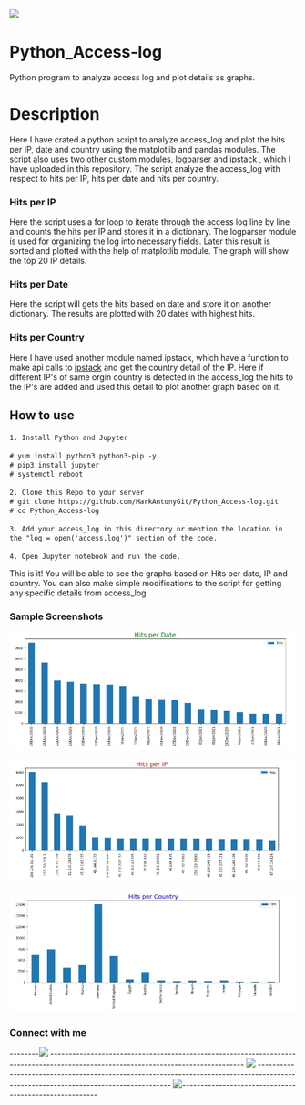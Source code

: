 ![](https://visitor-badge.laobi.icu/badge?page_id=MarkAntonyGit/Python_Access-log.git)

# Python_Access-log
Python program to analyze access log and plot details as graphs.

# Description

Here I have crated a python script to analyze access_log and plot the hits per IP, date and country using the matplotlib and pandas modules. The script also uses two other custom modules, logparser and ipstack , which I have uploaded in this repository. The script analyze the access_log with respect to hits per IP, hits per date and hits per country. 

### Hits per IP

Here the script uses a for loop to iterate through the access log line by line and counts the hits per IP and stores it in a dictionary. The logparser module is used for organizing the log into necessary fields. Later this result is sorted and plotted with the help of matplotlib module. The graph will show the top 20 IP details.

### Hits per Date

Here the script will gets the hits based on date and store it on another dictionary. The results are plotted with 20 dates with highest hits. 

### Hits per Country

Here I have used another module named ipstack, which have a function to make api calls to [ipstack](https://ipstack.com/) and get the country detail of the IP. Here if different IP's of same orgin country is detected in the access_log the hits to the IP's are added and used this detail to plot another graph based on it. 

## How to use

```
1. Install Python and Jupyter

# yum install python3 python3-pip -y
# pip3 install jupyter
# systemctl reboot

2. Clone this Repo to your server
# git clone https://github.com/MarkAntonyGit/Python_Access-log.git
# cd Python_Access-log

3. Add your access_log in this directory or mention the location in the "log = open('access.log')" section of the code.

4. Open Jupyter notebook and run the code.
```

This is it! You will be able to see the graphs based on Hits per date, IP and country. You can also make simple modifications to the script for getting any specific details from access_log

### Sample Screenshots

![](https://raw.githubusercontent.com/MarkAntonyGit/MarkAntonyGit/main/Uploads/Python/G1.JPG)

![](https://raw.githubusercontent.com/MarkAntonyGit/MarkAntonyGit/main/Uploads/Python/G2.JPG)

![](https://raw.githubusercontent.com/MarkAntonyGit/MarkAntonyGit/main/Uploads/Python/G3.JPG)

### Connect with me

--------<img src="https://img.shields.io/badge/-Mark%20Antony-brightgreen"/> ----------------------------------------------------------------------------------------------------------------------------------- <a href="https://www.linkedin.com/in/profile-markantony/"><img src="https://img.shields.io/badge/-Linkedin%20Profile-blue"/></a> ------------------------------------------------------------------------------------------------------------------------------------ <a href="mailto:markantony.alenchery@gmail.com"><img src="https://img.shields.io/badge/-markantony.alenchery@gmail.com-D14836?style=flat&logo=Gmail&logoColor=white"/></a>-------------------------------------------------------
